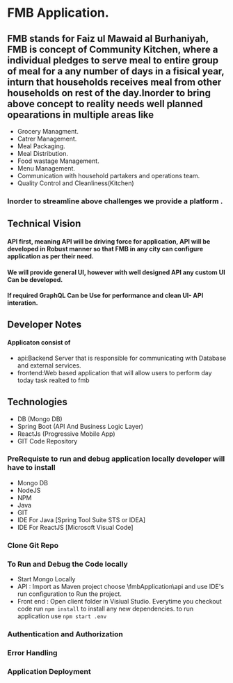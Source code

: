 # FMB Application.
## FMB stands for Faiz ul Mawaid al Burhaniyah, FMB is concept of Community Kitchen, where a individual pledges to serve meal to entire group of meal for a any number of days in a fisical year, inturn that households receives meal from other households on rest of the day.Inorder to bring above concept to reality needs well planned opearations in multiple areas like
- Grocery Managment.
- Catrer Management.
- Meal Packaging.
- Meal Distribution.
- Food wastage Management.
- Menu Management.
- Communication with household partakers and operations team.
- Quality Control and Cleanliness(Kitchen)
### Inorder to streamline above challenges we provide a platform .
## Technical Vision
#### API first, meaning API will be driving force for application, API will be developed in Robust manner so that  FMB in any city can configure application as per their need.
#### We will provide general UI, however with well designed API any custom UI Can be developed.
#### If required GraphQL Can be Use for performance and clean UI- API interation.
## Developer Notes
#### Applicaton consist of 
- api:Backend Server that is responsible for communicating with Database and external services.
- frontend:Web based application that will allow users to perform day today task realted to fmb
## Technologies
- DB (Mongo DB)
- Spring Boot (API And Business Logic Layer)
- ReactJs (Progressive Mobile App)
- GIT Code Repository
### PreRequiste to run and debug  application locally developer will have to install
- Mongo DB
- NodeJS
- NPM
- Java
- GIT
- IDE For Java [Spring Tool Suite STS or IDEA]
- IDE For ReactJS [Microsoft Visual Code]
### Clone Git Repo
### To Run and Debug the Code locally
- Start Mongo Locally
- API  : Import as Maven project choose <Local Folder>\fmbApplication\api and use IDE's run configuration to Run the project.
- Front end :  Open client folder in Visiual Studio. Everytime you checkout code run `npm install` to install any new dependencies. to run application use `npm start .env`
### Authentication and Authorization

### Error Handling

### Application Deployment


 



